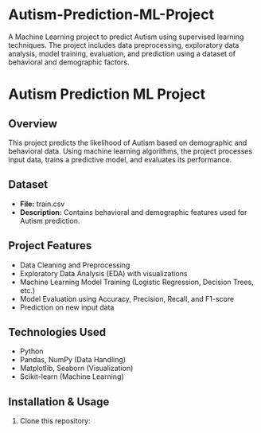 # Autism-Prediction-ML-Project
A Machine Learning project to predict Autism using supervised learning techniques. The project includes data preprocessing, exploratory data analysis, model training, evaluation, and prediction using a dataset of behavioral and demographic factors.

# Autism Prediction ML Project

## Overview
This project predicts the likelihood of Autism based on demographic and behavioral data. Using machine learning algorithms, the project processes input data, trains a predictive model, and evaluates its performance.

## Dataset
- **File:** train.csv
- **Description:** Contains behavioral and demographic features used for Autism prediction.

## Project Features
- Data Cleaning and Preprocessing
- Exploratory Data Analysis (EDA) with visualizations
- Machine Learning Model Training (Logistic Regression, Decision Trees, etc.)
- Model Evaluation using Accuracy, Precision, Recall, and F1-score
- Prediction on new input data

## Technologies Used
- Python
- Pandas, NumPy (Data Handling)
- Matplotlib, Seaborn (Visualization)
- Scikit-learn (Machine Learning)

## Installation & Usage
1. Clone this repository:
